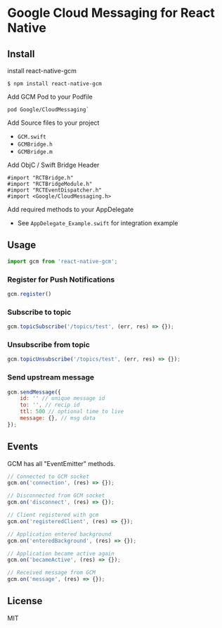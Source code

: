 #	Google Cloud Messaging for React Native

## Install

install react-native-gcm
```
$ npm install react-native-gcm
```

Add GCM Pod to your Podfile
```
pod Google/CloudMessaging`
```

Add Source files to your project
- `GCM.swift`
- `GCMBridge.h`
- `GCMBridge.m`

Add ObjC / Swift Bridge Header
```
#import "RCTBridge.h"
#import "RCTBridgeModule.h"
#import "RCTEventDispatcher.h"
#import <Google/CloudMessaging.h>
```

Add required methods to your AppDelegate
- See `AppDelegate_Example.swift` for integration example

## Usage
```js
import gcm from 'react-native-gcm';
```

### Register for Push Notifications
```js
gcm.register()
```

### Subscribe to topic
```js
gcm.topicSubscribe('/topics/test', (err, res) => {});
```

### Unsubscribe from topic
```js
gcm.topicUnsubscribe('/topics/test', (err, res) => {});
```

### Send upstream message
```js
gcm.sendMessage({
	id: '' // unique message id
	to: '', // recip id
	ttl: 500 // optional time to live
	message: {}, // msg data
});
```

## Events
GCM has all "EventEmitter" methods.

```js
// Connected to GCM socket
gcm.on('connection', (res) => {});

// Disconnected from GCM socket
gcm.on('disconnect', (res) => {});

// Client registered with gcm
gcm.on('registeredClient', (res) => {});

// Application entered background
gcm.on('enteredBackground', (res) => {});

// Application became active again
gcm.on('becameActive', (res) => {});

// Received message from GCM
gcm.on('message', (res) => {});
```

## License

MIT
